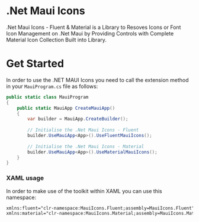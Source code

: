 # .Net Maui Icons

.Net Maui Icons - Fluent & Material is a Library to Resoves Icons or Font Icon Management on .Net Maui by Providing Controls with Complete Material Icon Collection Built into Library.

# Get Started
In order to use the .NET MAUI Icons you need to call the extension method in your `MauiProgram.cs` file as follows:

```csharp
public static class MauiProgram
{
	public static MauiApp CreateMauiApp()
	{
		var builder = MauiApp.CreateBuilder();
		
		// Initialise the .Net Maui Icons - Fluent
		builder.UseMauiApp<App>().UseFluentMauiIcons();
		
		// Initialise the .Net Maui Icons - Material
		builder.UseMauiApp<App>().UseMaterialMauiIcons();
	}
}
```

### XAML usage

In order to make use of the toolkit within XAML you can use this namespace:

```xml
xmlns:fluent="clr-namespace:MauiIcons.Fluent;assembly=MauiIcons.Fluent"
xmlns:material="clr-namespace:MauiIcons.Material;assembly=MauiIcons.Material"
```

